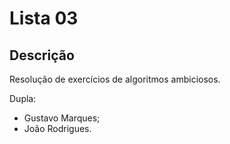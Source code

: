 # Lista 03 

## Descrição

Resolução de exercícios de algoritmos ambiciosos. 

Dupla:
- Gustavo Marques; 
- João Rodrigues.
